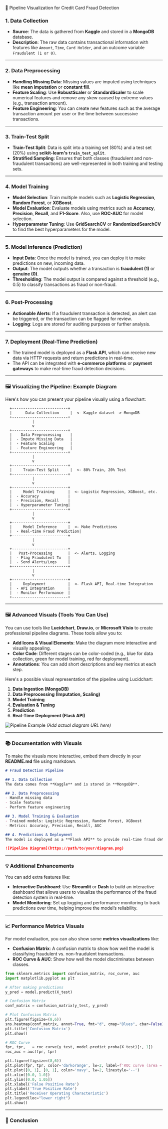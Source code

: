  🎨 Pipeline Visualization for Credit Card Fraud Detection

### 1. **Data Collection**
   - **Source**: The data is gathered from **Kaggle** and stored in a **MongoDB** database.
   - **Description**: The raw data contains transactional information with features like `Amount`, `Time`, `Card Holder`, and an outcome variable `Fraudulent (1 or 0)`.

---

### 2. **Data Preprocessing**
   - **Handling Missing Data**: Missing values are imputed using techniques like **mean imputation** or **constant fill**.
   - **Feature Scaling**: Use **RobustScaler** or **StandardScaler** to scale numerical features and remove any skew caused by extreme values (e.g., transaction amount).
   - **Feature Engineering**: You can create new features such as the average transaction amount per user or the time between successive transactions.

---

### 3. **Train-Test Split**
   - **Train-Test Split**: Data is split into a training set (80%) and a test set (20%) using **scikit-learn's `train_test_split`**.
   - **Stratified Sampling**: Ensures that both classes (fraudulent and non-fraudulent transactions) are well-represented in both training and testing sets.

---

### 4. **Model Training**
   - **Model Selection**: Train multiple models such as **Logistic Regression**, **Random Forest**, or **XGBoost**.
   - **Model Evaluation**: Evaluate models using metrics such as **Accuracy**, **Precision**, **Recall**, and **F1-Score**. Also, use **ROC-AUC** for model selection.
   - **Hyperparameter Tuning**: Use **GridSearchCV** or **RandomizedSearchCV** to find the best hyperparameters for the model.

---

### 5. **Model Inference (Prediction)**
   - **Input Data**: Once the model is trained, you can deploy it to make predictions on new, incoming data.
   - **Output**: The model outputs whether a transaction is **fraudulent (1)** or **genuine (0)**.
   - **Thresholding**: The model output is compared against a threshold (e.g., 0.5) to classify transactions as fraud or non-fraud.

---

### 6. **Post-Processing**
   - **Actionable Alerts**: If a fraudulent transaction is detected, an alert can be triggered, or the transaction can be flagged for review.
   - **Logging**: Logs are stored for auditing purposes or further analysis.

---

### 7. **Deployment (Real-Time Prediction)**
   - The trained model is deployed as a **Flask API**, which can receive new data via HTTP requests and return predictions in real-time.
   - The API can be integrated with **e-commerce platforms** or **payment gateways** to make real-time fraud detection decisions.

---

### 🖼️ Visualizing the Pipeline: Example Diagram

Here's how you can present your pipeline visually using a flowchart:

```plaintext
  +-------------------------+
  |      Data Collection     |  <- Kaggle dataset -> MongoDB
  +-------------------------+
            |
            v
  +-------------------------+
  |    Data Preprocessing    |  
  |  - Impute Missing Data   |
  |  - Feature Scaling       |
  |  - Feature Engineering   |
  +-------------------------+
            |
            v
  +-------------------------+
  |     Train-Test Split     |  <- 80% Train, 20% Test
  +-------------------------+
            |
            v
  +-------------------------+
  |     Model Training      |  <- Logistic Regression, XGBoost, etc.
  |  - Accuracy             |
  |  - Precision, Recall    |
  |  - Hyperparameter Tuning|
  +-------------------------+
            |
            v
  +-------------------------+
  |     Model Inference     |  <- Make Predictions
  |  - Real-time Fraud Prediction|
  +-------------------------+
            |
            v
  +-------------------------+
  |   Post-Processing       |  <- Alerts, Logging
  |  - Flag Fraudulent Tx   |
  |  - Send Alerts/Logs     |
  +-------------------------+
            |
            v
  +-------------------------+
  |     Deployment          |  <- Flask API, Real-time Integration
  |  - API Integration      |
  |  - Monitor Performance  |
  +-------------------------+
```

---

### 🖼️ Advanced Visuals (Tools You Can Use)

You can use tools like **Lucidchart**, **Draw.io**, or **Microsoft Visio** to create professional pipeline diagrams. These tools allow you to:

- **Add Icons & Visual Elements**: Make the diagram more interactive and visually appealing.
- **Color Code**: Different stages can be color-coded (e.g., blue for data collection, green for model training, red for deployment).
- **Annotations**: You can add short descriptions and key metrics at each step.

Here's a possible visual representation of the pipeline using Lucidchart:

1. **Data Ingestion (MongoDB)**
2. **Data Preprocessing (Imputation, Scaling)**
3. **Model Training**
4. **Evaluation & Tuning**
5. **Prediction**
6. **Real-Time Deployment (Flask API)**

![Pipeline Example](https://lucidchart.com/your-diagram-link) *(Add actual diagram URL here)*

---

### 📚 Documentation with Visuals

To make the visuals more interactive, embed them directly in your **README.md** file using markdown.

```markdown
# Fraud Detection Pipeline

## 1. Data Collection
The data comes from **Kaggle** and is stored in **MongoDB**.

## 2. Data Preprocessing
- Handle missing data
- Scale features
- Perform feature engineering

## 3. Model Training & Evaluation
- Trained models: Logistic Regression, Random Forest, XGBoost
- Metrics: Accuracy, Precision, Recall, AUC

## 4. Predictions & Deployment
The model is deployed as a **Flask API** to provide real-time fraud detection.

![Pipeline Diagram](https://path/to/your/diagram.png)
```

---

### 💡 Additional Enhancements

You can add extra features like:

- **Interactive Dashboard**: Use **Streamlit** or **Dash** to build an interactive dashboard that allows users to visualize the performance of the fraud detection system in real-time.
- **Model Monitoring**: Set up logging and performance monitoring to track predictions over time, helping improve the model’s reliability.

---

### 📈 Performance Metrics Visuals

For model evaluation, you can also show some **metrics visualizations** like:

- **Confusion Matrix**: A confusion matrix to show how well the model is classifying fraudulent vs. non-fraudulent transactions.
- **ROC Curve & AUC**: Show how well the model discriminates between classes.

```python
from sklearn.metrics import confusion_matrix, roc_curve, auc
import matplotlib.pyplot as plt

# After making predictions
y_pred = model.predict(X_test)

# Confusion Matrix
conf_matrix = confusion_matrix(y_test, y_pred)

# Plot Confusion Matrix
plt.figure(figsize=(8,6))
sns.heatmap(conf_matrix, annot=True, fmt="d", cmap="Blues", cbar=False)
plt.title('Confusion Matrix')
plt.show()

# ROC Curve
fpr, tpr, _ = roc_curve(y_test, model.predict_proba(X_test)[:, 1])
roc_auc = auc(fpr, tpr)

plt.figure(figsize=(8,6))
plt.plot(fpr, tpr, color='darkorange', lw=2, label=f'ROC curve (area = {roc_auc:.2f})')
plt.plot([0, 1], [0, 1], color='navy', lw=2, linestyle='--')
plt.xlim([0.0, 1.0])
plt.ylim([0.0, 1.05])
plt.xlabel('False Positive Rate')
plt.ylabel('True Positive Rate')
plt.title('Receiver Operating Characteristic')
plt.legend(loc="lower right")
plt.show()
```

---

### 🎯 Conclusion

